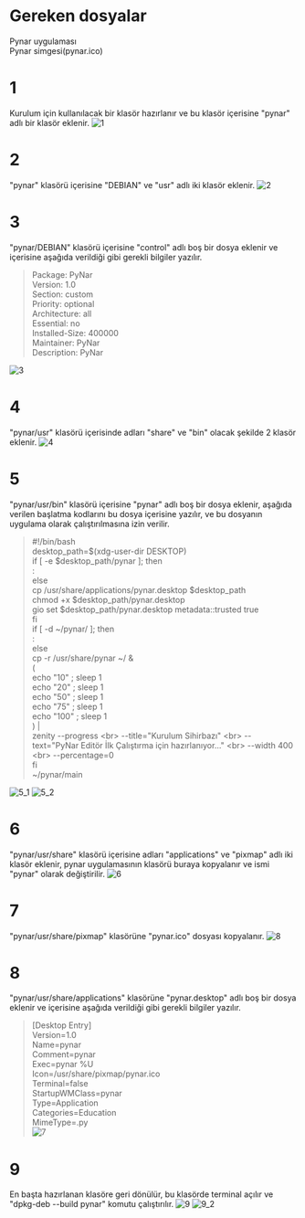 # Gereken dosyalar
Pynar uygulaması
<br>
Pynar simgesi(pynar.ico)

# 1
Kurulum için kullanılacak bir klasör hazırlanır ve bu klasör içerisine "pynar" adlı bir klasör eklenir.
![1](https://user-images.githubusercontent.com/43936380/116034719-71271e80-a66c-11eb-98e1-acdd0620164f.png)

# 2
"pynar" klasörü içerisine "DEBIAN" ve "usr" adlı iki klasör eklenir.
![2](https://user-images.githubusercontent.com/43936380/116034723-74220f00-a66c-11eb-94d3-2c2128a605f1.png)

# 3
"pynar/DEBIAN" klasörü içerisine "control" adlı boş bir dosya eklenir ve içerisine aşağıda verildiği gibi gerekli bilgiler yazılır.
>Package: PyNar<br>
>Version: 1.0<br>
>Section: custom<br>
>Priority: optional<br>
>Architecture: all<br>
>Essential: no<br>
>Installed-Size: 400000<br>
>Maintainer: PyNar<br>
>Description: PyNar<br>

![3](https://user-images.githubusercontent.com/43936380/116034741-7e440d80-a66c-11eb-85a2-ce45beb9070c.png)

# 4
"pynar/usr" klasörü içerisinde adları "share" ve "bin" olacak şekilde 2 klasör eklenir.
![4](https://user-images.githubusercontent.com/43936380/116034748-800dd100-a66c-11eb-9528-1d7b6795306e.png)

# 5
"pynar/usr/bin" klasörü içerisine "pynar" adlı boş bir dosya eklenir, aşağıda verilen başlatma kodlarını bu dosya içerisine yazılır, ve bu dosyanın uygulama olarak çalıştırılmasına izin verilir.
>#!/bin/bash<br>
>desktop_path=$(xdg-user-dir DESKTOP)<br>
>if [ -e $desktop_path/pynar ]; then<br>
>    :<br>
>else<br>
>    cp /usr/share/applications/pynar.desktop $desktop_path<br>
>    chmod +x $desktop_path/pynar.desktop<br>
>    gio set $desktop_path/pynar.desktop metadata::trusted true<br>
>fi<br>
>if [ -d ~/pynar/ ]; then<br>
>    :<br>
>else<br>
>    cp -r /usr/share/pynar ~/ &<br>
>    (<br>
>	echo "10" ; sleep 1<br>
>	echo "20" ; sleep 1<br>
>	echo "50" ; sleep 1<br>
>	echo "75" ; sleep 1<br>
>	echo "100" ; sleep 1<br>
>	) |<br>
>	zenity --progress \<br>
>	  --title="Kurulum Sihirbazı" \<br>
>   --text="PyNar Editör İlk Çalıştırma için hazırlanıyor..." \<br>
>	  --width 400 \<br>
>	  --percentage=0<br>
>fi<br>
>~/pynar/main<br>

![5_1](https://user-images.githubusercontent.com/43936380/116034753-82702b00-a66c-11eb-9000-4b7922421b18.png)
![5_2](https://user-images.githubusercontent.com/43936380/116034760-8439ee80-a66c-11eb-8cfd-046ef6fd8d93.png)

# 6
"pynar/usr/share" klasörü içerisine adları "applications" ve "pixmap" adlı iki klasör eklenir, pynar uygulamasının klasörü buraya kopyalanır ve ismi "pynar" olarak değiştirilir.
![6](https://user-images.githubusercontent.com/43936380/116034767-869c4880-a66c-11eb-9850-f84c489dffed.png)

# 7
"pynar/usr/share/pixmap" klasörüne "pynar.ico" dosyası kopyalanır.
![8](https://user-images.githubusercontent.com/43936380/116034785-8c922980-a66c-11eb-8395-b8804ff5c0da.png)

# 8
"pynar/usr/share/applications" klasörüne "pynar.desktop" adlı boş bir dosya eklenir ve içerisine aşağıda verildiği gibi gerekli bilgiler yazılır.
>[Desktop Entry]<br>
>Version=1.0<br>
>Name=pynar<br>
>Comment=pynar<br>
>Exec=pynar %U<br>
>Icon=/usr/share/pixmap/pynar.ico<br>
>Terminal=false<br>
>StartupWMClass=pynar<br>
>Type=Application<br>
>Categories=Education<br>
>MimeType=.py<br>
![7](https://user-images.githubusercontent.com/43936380/116034778-89973900-a66c-11eb-9244-72a3e08aa6b3.png)

# 9
En başta hazırlanan klasöre geri dönülür, bu klasörde terminal açılır ve "dpkg-deb --build pynar" komutu çalıştırılır.
![9](https://user-images.githubusercontent.com/43936380/116034792-8ef48380-a66c-11eb-8d4b-7c21f422db2b.png)
![9_2](https://user-images.githubusercontent.com/43936380/116034798-9156dd80-a66c-11eb-9ff2-c42ce1e07040.png)
